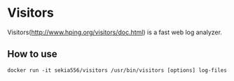 # Visitors

Visitors(http://www.hping.org/visitors/doc.html) is a fast web log analyzer.


## How to use

```
docker run -it sekia556/visitors /usr/bin/visitors [options] log-files
```


